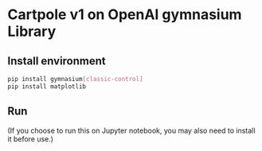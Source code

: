 # Cartpole v1 on OpenAI gymnasium Library



## Install environment

```bash
pip install gymnasium[classic-control]
pip install matplotlib
```

## Run

(If you choose to run this on Jupyter notebook, you may also need to install it before use.)

